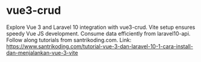 # vue3-crud
 Explore Vue 3 and Laravel 10 integration with vue3-crud. Vite setup ensures speedy Vue JS development. Consume data efficiently from laravel10-api. Follow along tutorials from santrikoding.com. Link: https://www.santrikoding.com/tutorial-vue-3-dan-laravel-10-1-cara-install-dan-menjalankan-vue-3-vite

